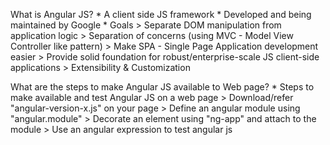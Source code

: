 What is Angular JS?
    * A client side JS framework
    * Developed and being maintained by Google
    * Goals
        > Separate DOM manipulation from application logic
        > Separation of concerns (using MVC - Model View Controller like pattern)
        > Make SPA - Single Page Application development easier
        > Provide solid foundation for robust/enterprise-scale JS client-side applications
        > Extensibility & Customization

What are the steps to make Angular JS available to Web page?
    * Steps to make available and test Angular JS on a web page
        > Download/refer "angular-version-x.js" on your page
        > Define an angular module using "angular.module"
        > Decorate an element using "ng-app" and attach to the module
        > Use an angular expression to test angular js